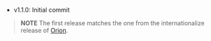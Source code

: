 * v1.1.0: Initial commit

> **NOTE** The first release matches the one from the internationalize release
  of [Orion](http://orionjs.org/).
